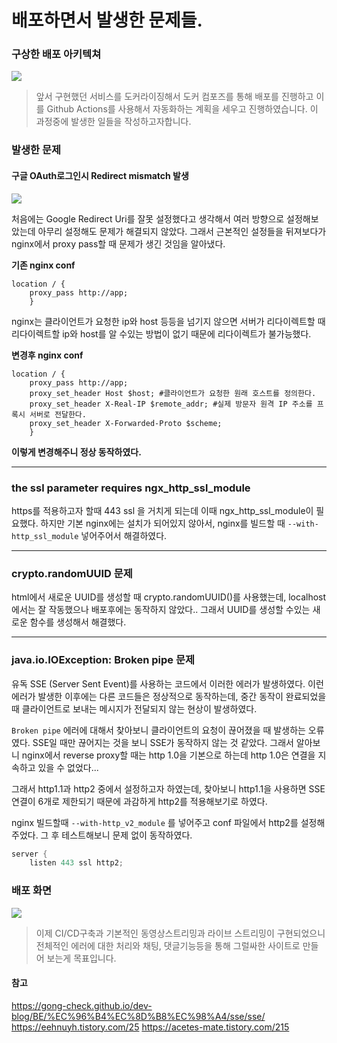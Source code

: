 # 배포하면서 발생한 문제들.

### 구상한 배포 아키텍쳐

![](https://velog.velcdn.com/images/van1164/post/b55c20f2-3e17-429f-bf10-039d260d925c/image.png)

> 앞서 구현했던 서비스를 도커라이징해서 도커 컴포즈를 통해 배포를 진행하고 이를 Github Actions를 사용해서 자동화하는 계획을 세우고 진행하였습니다. 이 과정중에 발생한 일들을 작성하고자합니다.

### 발생한 문제

#### 구글 OAuth로그인시 Redirect mismatch 발생

![](https://velog.velcdn.com/images/van1164/post/9f047eee-c2cd-419d-a852-284e33e7748f/image.png)

처음에는 Google Redirect Uri를 잘못 설정했다고 생각해서 여러 방향으로 설정해보았는데 아무리 설정해도 문제가 해결되지 않았다. 그래서 근본적인 설정들을 뒤져보다가 nginx에서 proxy pass할 때 문제가 생긴 것임을 알아냈다.

**기존 nginx conf**

```nginx
location / {
    proxy_pass http://app;
    }
```

nginx는 클라이언트가 요청한 ip와 host 등등을 넘기지 않으면 서버가 리다이렉트할 때 리다이렉트할 ip와 host를 알 수있는 방법이 없기 때문에 리다이렉트가 불가능했다.

**변경후 nginx conf**

```nginx
location / {
    proxy_pass http://app;
    proxy_set_header Host $host; #클라이언트가 요청한 원래 호스트를 정의한다.
    proxy_set_header X-Real-IP $remote_addr; #실제 방문자 원격 IP 주소를 프록시 서버로 전달한다.
    proxy_set_header X-Forwarded-Proto $scheme;
    }
```

**이렇게 변경해주니 정상 동작하였다.**

***

### the ssl parameter requires ngx\_http\_ssl\_module

https를 적용하고자 할때 443 ssl 을 거치게 되는데 이때 ngx\_http\_ssl\_module이 필요했다. 하지만 기본 nginx에는 설치가 되어있지 않아서, nginx를 빌드할 때 `--with-http_ssl_module` 넣어주어서 해결하였다.

***

### crypto.randomUUID 문제

html에서 새로운 UUID를 생성할 때 crypto.randomUUID()를 사용했는데, localhost에서는 잘 작동했으나 배포후에는 동작하지 않았다.. 그래서 UUID를 생성할 수있는 새로운 함수를 생성해서 해결했다.

***

### java.io.IOException: Broken pipe 문제

유독 SSE (Server Sent Event)를 사용하는 코드에서 이러한 에러가 발생하였다. 이런 에러가 발생한 이후에는 다른 코드들은 정상적으로 동작하는데, 중간 동작이 완료되었을 때 클라이언트로 보내는 메시지가 전달되지 않는 현상이 발생하였다.

`Broken pipe` 에러에 대해서 찾아보니 클라이언트의 요청이 끊어졌을 때 발생하는 오류였다. SSE일 때만 끊어지는 것을 보니 SSE가 동작하지 않는 것 같았다. 그래서 알아보니 nginx에서 reverse proxy할 때는 http 1.0을 기본으로 하는데 http 1.0은 연결을 지속하고 있을 수 없었다...

그래서 http1.1과 http2 중에서 설정하고자 하였는데, 찾아보니 http1.1을 사용하면 SSE 연결이 6개로 제한되기 때문에 과감하게 http2를 적용해보기로 하였다.

nginx 빌드할때 `--with-http_v2_module` 를 넣어주고 conf 파일에서 http2를 설정해주었다. 그 후 테스트해보니 문제 없이 동작하였다.

```kotlin
server {
    listen 443 ssl http2;
```

### 배포 화면

![](https://velog.velcdn.com/images/van1164/post/d79af02f-3408-4d35-be4d-8fffe6f9fa09/image.gif)

> 이제 CI/CD구축과 기본적인 동영상스트리밍과 라이브 스트리밍이 구현되었으니 전체적인 에러에 대한 처리와 채팅, 댓글기능등을 통해 그럴싸한 사이트로 만들어 보는게 목표입니다.

#### 참고

https://gong-check.github.io/dev-blog/BE/%EC%96%B4%EC%8D%B8%EC%98%A4/sse/sse/ https://eehnuyh.tistory.com/25 https://acetes-mate.tistory.com/215
